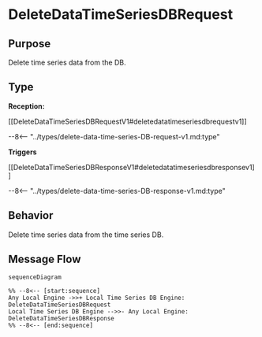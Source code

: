 <div class="message" markdown>


# DeleteDataTimeSeriesDBRequest


## Purpose


<!-- --8<-- [start:purpose] -->
Delete time series data from the DB.
<!-- --8<-- [end:purpose] -->

## Type


<!-- --8<-- [start:type] -->
**Reception:**

[[DeleteDataTimeSeriesDBRequestV1#deletedatatimeseriesdbrequestv1]]

--8<-- "../types/delete-data-time-series-DB-request-v1.md:type"

**Triggers**

[[DeleteDataTimeSeriesDBResponseV1#deletedatatimeseriesdbresponsev1]]

--8<-- "../types/delete-data-time-series-DB-response-v1.md:type"

<!-- --8<-- [end:type] -->

## Behavior


<!-- --8<-- [start:behavior] -->
Delete time series data from the time series DB.
<!-- --8<-- [end:behavior] -->


## Message Flow


<!-- --8<-- [start:messages] -->
```mermaid
sequenceDiagram

%% --8<-- [start:sequence]
Any Local Engine ->>+ Local Time Series DB Engine: DeleteDataTimeSeriesDBRequest
Local Time Series DB Engine -->>- Any Local Engine: DeleteDataTimeSeriesDBResponse
%% --8<-- [end:sequence]
```

<!-- --8<-- [end:messages] -->

</div>
